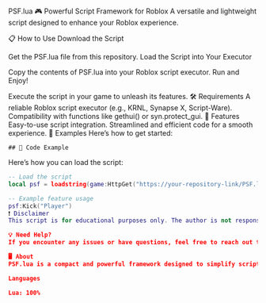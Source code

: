 PSF.lua
🎮 Powerful Script Framework for Roblox
A versatile and lightweight script designed to enhance your Roblox experience.

📋 How to Use
Download the Script

Get the PSF.lua file from this repository.
Load the Script into Your Executor

Copy the contents of PSF.lua into your Roblox script executor.
Run and Enjoy!

Execute the script in your game to unleash its features.
🛠 Requirements
A reliable Roblox script executor (e.g., KRNL, Synapse X, Script-Ware).
Compatibility with functions like gethui() or syn.protect_gui.
🔧 Features
Easy-to-use script integration.
Streamlined and efficient code for a smooth experience.
💬 Examples
Here’s how to get started:

	## 📜 Code Example

Here’s how you can load the script:

```lua
-- Load the script
local psf = loadstring(game:HttpGet("https://your-repository-link/PSF.lua"))()

-- Example feature usage
psf:Kick("Player")
❗ Disclaimer
This script is for educational purposes only. The author is not responsible for any misuse or violations of Roblox's terms of service.

💡 Need Help?
If you encounter any issues or have questions, feel free to reach out through this repository's issue tracker or contact us via Discord.

🖥 About
PSF.lua is a compact and powerful framework designed to simplify script execution in Roblox while maintaining high performance.

Languages

Lua: 100%
